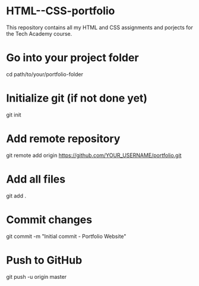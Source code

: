 # HTML--CSS-portfolio
This repository contains all my HTML and CSS assignments and porjects for the Tech Academy course.
# Go into your project folder
cd path/to/your/portfolio-folder

# Initialize git (if not done yet)
git init

# Add remote repository
git remote add origin https://github.com/YOUR_USERNAME/portfolio.git

# Add all files
git add .

# Commit changes
git commit -m "Initial commit - Portfolio Website"

# Push to GitHub
git push -u origin master
